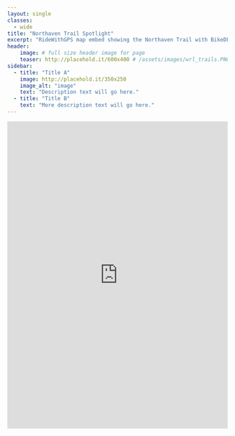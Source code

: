 ```yaml
---
layout: single
classes: 
  - wide
title: "Northaven Trail Spotlight"
excerpt: "RideWithGPS map embed showing the Northaven Trail with BikeDFW's recommended routes to nearby businesses and the locations of useful features like water fountains and repair stations."
header:
    image: # full size header image for page
    teaser: http://placehold.it/600x400 # /assets/images/wrl_trails.PNG # thumbnail for index page
sidebar:
  - title: "Title A"
    image: http://placehold.it/350x250
    image_alt: "image"
    text: "Description text will go here."
  - title: "Title B"
    text: "More description text will go here."
---
```


<iframe src="https://ridewithgps.com/embeds?type=region&id=8230" style="width: 1px; min-width: 100%; height: 700px; border: none;" scrolling="no"></iframe>